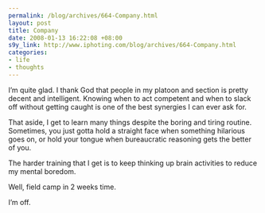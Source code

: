 ```yaml
--- 
permalink: /blog/archives/664-Company.html
layout: post
title: Company
date: 2008-01-13 16:22:08 +08:00
s9y_link: http://www.iphoting.com/blog/archives/664-Company.html
categories: 
- life
- thoughts
---
```

<p class="whiteline"><p>I&#8217;m quite glad. I thank God that people in my platoon and section is pretty decent and intelligent. Knowing when to act competent and when to slack off without getting caught is one of the best synergies I can ever ask for.</p>
</p><p class="whiteline"><p>That aside, I get to learn many things despite the boring and tiring routine. Sometimes, you just gotta hold a straight face when something hilarious goes on, or hold your tongue when bureaucratic reasoning gets the better of you.</p>
</p><p class="whiteline"><p>The harder training that I get is to keep thinking up brain activities to reduce my mental boredom.</p>
</p><p class="whiteline"><p>Well, field camp in 2 weeks time.</p>
</p><p class="break"><p>I&#8217;m off.</p></p>
